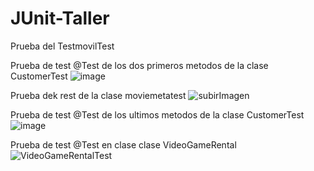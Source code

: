# JUnit-Taller
Prueba del TestmovilTest

Prueba de test @Test de los dos primeros metodos de la clase CustomerTest
![image](https://user-images.githubusercontent.com/54828392/105108860-36b84f00-5a89-11eb-85cc-74941fff0220.png)

Prueba dek rest de la clase moviemetatest
![subirImagen](https://user-images.githubusercontent.com/65878441/105111373-c1e81380-5a8e-11eb-831a-ccea25e82aa8.PNG)

Prueba de test @Test de los ultimos metodos de la clase CustomerTest
![image](https://user-images.githubusercontent.com/73259091/105111634-45a20000-5a8f-11eb-81d7-9fe63034df04.png)

Prueba de test @Test en clase clase VideoGameRental 
![VideoGameRentalTest](https://user-images.githubusercontent.com/68168827/105113155-64ee5c80-5a92-11eb-8c7a-57df7736d160.png)
